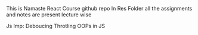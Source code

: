 This is Namaste React Course github repo
In Res Folder all the assignments and notes are present
lecture wise

Js Imp:
Deboucing
Throtling
OOPs in JS
